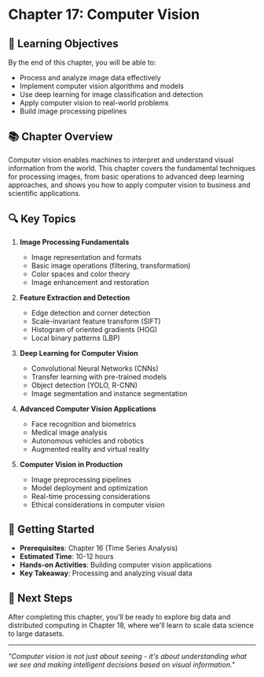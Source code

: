 # Chapter 17: Computer Vision

## 🎯 Learning Objectives

By the end of this chapter, you will be able to:
- Process and analyze image data effectively
- Implement computer vision algorithms and models
- Use deep learning for image classification and detection
- Apply computer vision to real-world problems
- Build image processing pipelines

## 📚 Chapter Overview

Computer vision enables machines to interpret and understand visual information from the world. This chapter covers the fundamental techniques for processing images, from basic operations to advanced deep learning approaches, and shows you how to apply computer vision to business and scientific applications.

## 🔍 Key Topics

1. **Image Processing Fundamentals**
   - Image representation and formats
   - Basic image operations (filtering, transformation)
   - Color spaces and color theory
   - Image enhancement and restoration

2. **Feature Extraction and Detection**
   - Edge detection and corner detection
   - Scale-invariant feature transform (SIFT)
   - Histogram of oriented gradients (HOG)
   - Local binary patterns (LBP)

3. **Deep Learning for Computer Vision**
   - Convolutional Neural Networks (CNNs)
   - Transfer learning with pre-trained models
   - Object detection (YOLO, R-CNN)
   - Image segmentation and instance segmentation

4. **Advanced Computer Vision Applications**
   - Face recognition and biometrics
   - Medical image analysis
   - Autonomous vehicles and robotics
   - Augmented reality and virtual reality

5. **Computer Vision in Production**
   - Image preprocessing pipelines
   - Model deployment and optimization
   - Real-time processing considerations
   - Ethical considerations in computer vision

## 🚀 Getting Started

- **Prerequisites**: Chapter 16 (Time Series Analysis)
- **Estimated Time**: 10-12 hours
- **Hands-on Activities**: Building computer vision applications
- **Key Takeaway**: Processing and analyzing visual data

## 📖 Next Steps

After completing this chapter, you'll be ready to explore big data and distributed computing in Chapter 18, where we'll learn to scale data science to large datasets.

---

*"Computer vision is not just about seeing - it's about understanding what we see and making intelligent decisions based on visual information."*
